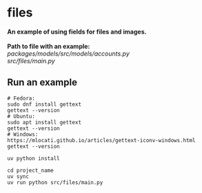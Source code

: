 # files

**An example of using fields for files and images.**
<br>
<br>
**Path to file with an example:**
<br>
_packages/models/src/models/accounts.py_
<br>
_src/files/main.py_

## Run an example

```shell
# Fedora:
sudo dnf install gettext
gettext --version
# Ubuntu:
sudo apt install gettext
gettext --version
# Windows:
https://mlocati.github.io/articles/gettext-iconv-windows.html
gettext --version

uv python install

cd project_name
uv sync
uv run python src/files/main.py
```
